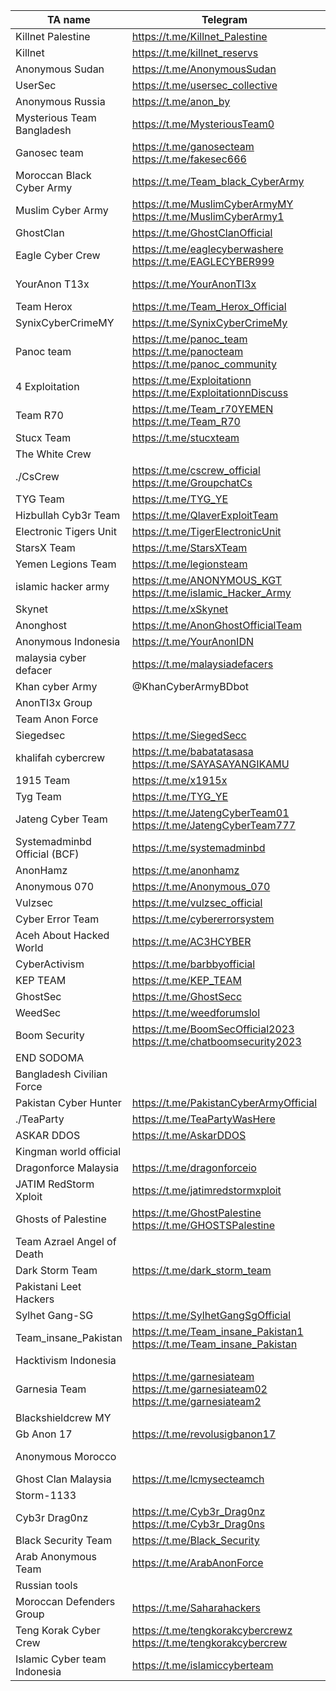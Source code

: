 |TA name|Telegram|Website|Other info|
| ------ | ------ | ------ | ------ |
|Killnet Palestine|https://t.me/Killnet_Palestine|||
|Killnet|https://t.me/killnet_reservs|||
|Anonymous Sudan|https://t.me/AnonymousSudan|||
|UserSec|https://t.me/usersec_collective|||
|Anonymous Russia|https://t.me/anon_by|||
|Mysterious Team Bangladesh|https://t.me/MysteriousTeam0|||
|Ganosec team|https://t.me/ganosecteam https://t.me/fakesec666|||
|Moroccan Black Cyber Army|https://t.me/Team_black_CyberArmy|||
|Muslim Cyber Army|https://t.me/MuslimCyberArmyMY https://t.me/MuslimCyberArmy1|||
|GhostClan|https://t.me/GhostClanOfficial|||
|Eagle Cyber Crew|https://t.me/eaglecyberwashere https://t.me/EAGLECYBER999|||
|YourAnon T13x|https://t.me/YourAnonTl3x||Twitter: @YourAnonTl3x|
|Team Herox|https://t.me/Team_Herox_Official|||
|SynixCyberCrimeMY|https://t.me/SynixCyberCrimeMy|||
|Panoc team|https://t.me/panoc_team https://t.me/panocteam https://t.me/panoc_community|||
|4 Exploitation|https://t.me/Exploitationn https://t.me/ExploitationnDiscuss|||
|Team R70|https://t.me/Team_r70YEMEN https://t.me/Team_R70|||
|Stucx Team|https://t.me/stucxteam|||
|The White Crew||||
|./CsCrew|https://t.me/cscrew_official https://t.me/GroupchatCs|||
|TYG Team|https://t.me/TYG_YE|||
|Hizbullah Cyb3r Team|https://t.me/QlaverExploitTeam|||
|Electronic Tigers Unit|https://t.me/TigerElectronicUnit|||
|StarsX Team|https://t.me/StarsXTeam|||
|Yemen Legions Team|https://t.me/legionsteam|||
|islamic hacker army|https://t.me/ANONYMOUS_KGT https://t.me/islamic_Hacker_Army|||
|Skynet|https://t.me/xSkynet|||
|Anonghost|https://t.me/AnonGhostOfficialTeam|||
|Anonymous Indonesia|https://t.me/YourAnonIDN|||
|malaysia cyber defacer|https://t.me/malaysiadefacers|||
|Khan cyber Army|@KhanCyberArmyBDbot|||
|AnonTI3x Group||||
|Team Anon Force||||
|Siegedsec|https://t.me/SiegedSecc|||
|khalifah cybercrew|https://t.me/babatatasasa https://t.me/SAYASAYANGIKAMU|||
|1915 Team|https://t.me/x1915x|||
|Tyg Team|https://t.me/TYG_YE|||
|Jateng Cyber Team|https://t.me/JatengCyberTeam01 https://t.me/JatengCyberTeam777|||
|Systemadminbd Official (BCF)|https://t.me/systemadminbd|||
|AnonHamz|https://t.me/anonhamz|||
|Anonymous 070|https://t.me/Anonymous_070|||
|Vulzsec|https://t.me/vulzsec_official|||
|Cyber Error Team|https://t.me/cybererrorsystem|||
|Aceh About Hacked World|https://t.me/AC3HCYBER|||
|CyberActivism|https://t.me/barbbyofficial|||
|KEP TEAM|https://t.me/KEP_TEAM|||
|GhostSec|https://t.me/GhostSecc|||
|WeedSec|https://t.me/weedforumslol|||
|Boom Security|https://t.me/BoomSecOfficial2023 https://t.me/chatboomsecurity2023|||
|END SODOMA||||
|Bangladesh Civilian Force||||
|Pakistan Cyber Hunter|https://t.me/PakistanCyberArmyOfficial|||
|./TeaParty|https://t.me/TeaPartyWasHere|||
|ASKAR DDOS|https://t.me/AskarDDOS|||
|Kingman world official||||
|Dragonforce Malaysia|https://t.me/dragonforceio|||
|JATIM RedStorm Xploit|https://t.me/jatimredstormxploit|||
|Ghosts of Palestine|https://t.me/GhostPalestine https://t.me/GHOSTSPalestine|||
|Team Azrael Angel of Death|||Twitter: @Team_Azrael|
|Dark Storm Team|https://t.me/dark_storm_team|||
|Pakistani Leet Hackers|||Twitter: @Team_insane_pk1|
|Sylhet Gang-SG|https://t.me/SylhetGangSgOfficial|||
|Team_insane_Pakistan|https://t.me/Team_insane_Pakistan1 https://t.me/Team_insane_Pakistan||Twitter: @Team_insane_pk1|
|Hacktivism Indonesia||||
|Garnesia Team|https://t.me/garnesiateam https://t.me/garnesiateam02 https://t.me/garnesiateam2|||
|Blackshieldcrew MY||||
|Gb Anon 17|https://t.me/revolusigbanon17|||
|Anonymous Morocco|||Twitter: @AnonSecMA|
|Ghost Clan Malaysia|https://t.me/lcmysecteamch|||
|Storm-1133||||
|Cyb3r Drag0nz|https://t.me/Cyb3r_Drag0nz https://t.me/Cyb3r_Drag0ns|||
|Black Security Team|https://t.me/Black_Security|||
|Arab Anonymous Team|https://t.me/ArabAnonForce|||
|Russian tools||||
|Moroccan Defenders Group|https://t.me/Saharahackers|||
|Teng Korak Cyber Crew|https://t.me/tengkorakcybercrewz https://t.me/tengkorakcybercrew|||
|Islamic Cyber team Indonesia|https://t.me/islamiccyberteam|||
